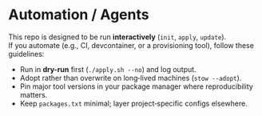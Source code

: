 # Automation / Agents

This repo is designed to be run **interactively** (`init`, `apply`, `update`).  
If you automate (e.g., CI, devcontainer, or a provisioning tool), follow these guidelines:

- Run in **dry-run** first (`./apply.sh --no`) and log output.
- Adopt rather than overwrite on long‑lived machines (`stow --adopt`).
- Pin major tool versions in your package manager where reproducibility matters.
- Keep `packages.txt` minimal; layer project‑specific configs elsewhere.

